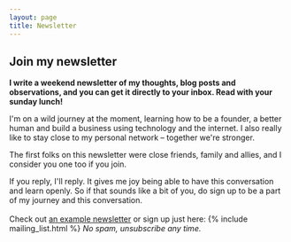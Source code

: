 ```yaml
---
layout: page
title: Newsletter
---
```


## Join my newsletter

**I write a weekend newsletter of my thoughts, blog posts and observations, and you can get it directly to your inbox. Read with your sunday lunch!**

I'm on a wild journey at the moment, learning how to be a founder, a better human and build a business using technology and the internet. I also really like to stay close to my personal network – together we're stronger.

The first folks on this newsletter were close friends, family and allies, and I consider you one too if you join.

If you reply, I'll reply. It gives me joy being able to have this conversation and learn openly.
So if that sounds like a bit of you, do sign up to be a part of my journey and this conversation.
<br><br>
Check out [an example newsletter](https://us15.campaign-archive.com/?u=7cc3abda138b6a495ae2b2b2f&id=864f97d33a) or sign up just here:
{% include mailing_list.html %}
_No spam, unsubscribe any time._
<br><br><br><br><br><br><br><br>